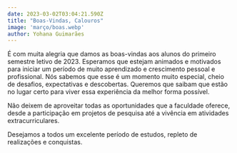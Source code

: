 ```yaml
---
date: 2023-03-02T03:04:21.590Z
title: "Boas-Vindas, Calouros"
image: 'março/boas.webp'
author: Yohana Guimarães
---
```

É com muita alegria que damos as boas-vindas aos alunos do primeiro semestre letivo de 2023. Esperamos que estejam animados e motivados para iniciar um período de muito aprendizado e crescimento pessoal e profissional. Nós sabemos que esse é um momento muito especial, cheio de desafios, expectativas e descobertas. Queremos que saibam que estão no lugar certo para viver essa experiência da melhor forma possível.

Não deixem de aproveitar todas as oportunidades que a faculdade oferece, desde a participação em projetos de pesquisa até a vivência em atividades extracurriculares.

Desejamos a todos um excelente período de estudos, repleto de realizações e conquistas.